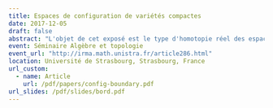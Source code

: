 ```yaml
---
title: Espaces de configuration de variétés compactes
date: 2017-12-05
draft: false
abstract: "L'objet de cet exposé est le type d'homotopie réel des espaces de configuration de variétés compactes simplement connexes, avec ou sans bord. Sous certaines conditions, nous donnons un modèle réel explicite de ces espaces de configuration et qui ne dépend que du type d'homotopie réel de la variété donnée. De plus, nous étudions l'action des opérades des petits disques sur les espaces de configuration, et nous démontrons que le modèle est compatible avec cet action. Dans le cas des variétés à bord, nous démontrons aussi que le modèle est compatible avec l'action des opérades Swiss-Cheese."
event: Séminaire Algèbre et topologie
event_url: "http://irma.math.unistra.fr/article286.html"
location: Université de Strasbourg, Strasbourg, France
url_custom:
  - name: Article
    url: /pdf/papers/config-boundary.pdf
url_slides: /pdf/slides/bord.pdf
---
```

